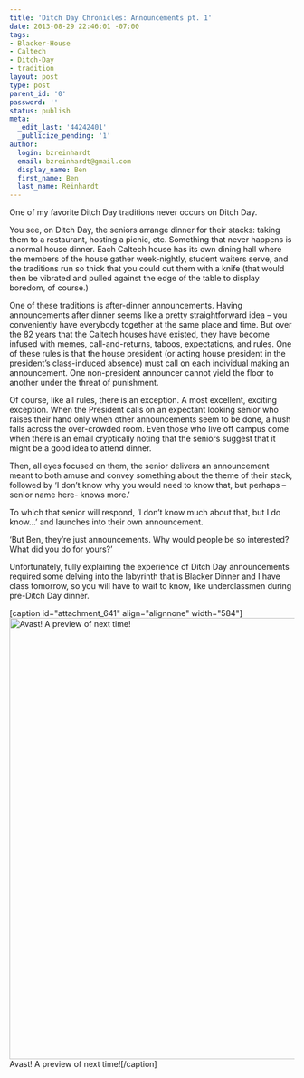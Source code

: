 ```yaml
---
title: 'Ditch Day Chronicles: Announcements pt. 1'
date: 2013-08-29 22:46:01 -07:00
tags:
- Blacker-House
- Caltech
- Ditch-Day
- tradition
layout: post
type: post
parent_id: '0'
password: ''
status: publish
meta:
  _edit_last: '44242401'
  _publicize_pending: '1'
author:
  login: bzreinhardt
  email: bzreinhardt@gmail.com
  display_name: Ben
  first_name: Ben
  last_name: Reinhardt
---
```


<p>One of my favorite Ditch Day traditions never occurs on Ditch Day.</p>
<p>You see, on Ditch Day, the seniors arrange dinner for their stacks: taking them to a restaurant, hosting a picnic, etc. Something that never happens is a normal house dinner. Each Caltech house has its own dining hall where the members of the house gather week-nightly, student waiters serve, and the traditions run so thick that you could cut them with a knife (that would then be vibrated and pulled against the edge of the table to display boredom, of course.)</p>
<p>One of these traditions is after-dinner announcements. Having announcements after dinner seems like a pretty straightforward idea – you conveniently have everybody together at the same place and time. But over the 82 years that the Caltech houses have existed, they have become infused with memes, call-and-returns, taboos, expectations, and rules. One of these rules is that the house president (or acting house president in the president’s class-induced absence) must call on each individual making an announcement. One non-president announcer cannot yield the floor to another under the threat of punishment.</p>
<p>Of course, like all rules, there is an exception. A most excellent, exciting exception. When the President calls on an expectant looking senior who raises their hand only when other announcements seem to be done, a hush falls across the over-crowded room. Even those who live off campus come when there is an email cryptically noting that the seniors suggest that it might be a good idea to attend dinner.</p>
<p>Then, all eyes focused on them, the senior delivers an announcement meant to both amuse and convey something about the theme of their stack, followed by ‘I don’t know why you would need to know that, but perhaps –senior name here- knows more.’</p>
<p>To which that senior will respond, ‘I don’t know much about that, but I do know…’ and launches into their own announcement.</p>
<p>‘But Ben, they’re just announcements. Why would people be so interested? What did you do for yours?’</p>
<p>Unfortunately, fully explaining the experience of Ditch Day announcements required some delving into the labyrinth that is Blacker Dinner and I have class tomorrow, so you will have to wait to know, like underclassmen during pre-Ditch Day dinner.</p>
<p>[caption id="attachment_641" align="alignnone" width="584"]<a href="http://benjaminreinhardt.files.wordpress.com/2013/08/p5180002.jpg"><img class="size-large wp-image-641" alt="Avast! A preview of next time!" src="{{ site.baseurl }}/assets/p5180002.jpg?w=584" width="584" height="778" /></a> Avast! A preview of next time![/caption]</p>
